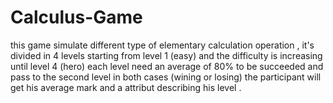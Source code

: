 # Calculus-Game
 this game simulate different type of elementary calculation operation , it's divided in 4 levels starting from level 1 (easy) and the difficulty is increasing until level 4 (hero) each level need an average of 80% to be succeeded and pass to the second level in both cases (wining or losing) the participant will get his average mark and a attribut describing his level .
